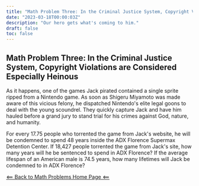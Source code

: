 ```yaml
---
title: "Math Problem Three: In the Criminal Justice System, Copyright Violations are Considered Especially Heinous"
date: "2023-03-18T00:00:03Z"
description: "Our hero gets what's coming to him."
draft: false
toc: false
---
```


## Math Problem Three: In the Criminal Justice System, Copyright Violations are Considered Especially Heinous

As it happens, one of the games Jack pirated contained a single sprite ripped from a Nintendo game. As soon as Shigeru Miyamoto was made aware of this vicious felony, he dispatched Nintendo's elite legal goons to deal with the young scoundrel. They quickly capture Jack and have him hauled before a grand jury to stand trial for his crimes against God, nature, and humanity. 

For every 17.75 people who torrented the game from Jack's website, he will be condemned to spend 48 years inside the ADX Florence Supermax Detention Center. If 18,427 people torrented the game from Jack's site, how many years will he be sentenced to spend in ADX Florence? If the average lifespan of an American male is 74.5 years, how many lifetimes will Jack be condemned to in ADX Florence?

[<== Back to Math Problems Home Page <==](/humor/problems/#season-one-the-tale-of-a-wayward-jack)
